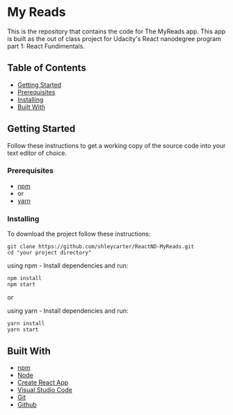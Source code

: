 # My Reads

This is the repository that contains the code for The MyReads app. This app is built as the out of class project for Udacity's React nanodegree program part 1: React Fundimentals.

## Table of Contents

- [Getting Started](#getting-started)
- [Prerequisites](#prerequisites)
- [Installing](#installing)
- [Built With](#built-with)

## Getting Started

Follow these instructions to get a working copy of the source code into your text editor of choice.

### Prerequisites

- [npm](https://www.npmjs.com/)
- or
- [yarn](https://yarnpkg.com/en/)

### Installing

To download the project follow these instructions:

```
git clone https://github.com/shleycarter/ReactND-MyReads.git
cd "your project directory"
```

using npm - Install dependencies and run:

```
npm install
npm start
```

or

using yarn - Install dependencies and run:

```
yarn install
yarn start
```

## Built With

- [npm](https://www.npmjs.com/)
- [Node](https://nodejs.org/en/)
- [Create React App](https://github.com/facebookincubator/create-react-app)
- [Visual Studio Code](https://code.visualstudio.com/)
- [Git](https://git-scm.com/)
- [Github](https://github.com/)
